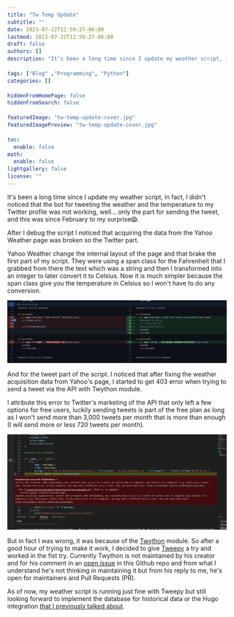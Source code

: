 ```yaml
---
title: "Tw Temp Update"
subtitle: ""
date: 2023-07-22T12:59:27-06:00
lastmod: 2023-07-22T12:59:27-06:00
draft: false
authors: []
description: "It's been a long time since I update my weather script, in fact, I didn't noticed that the bot for tweeting the weather and the temperature to my Twitter profile was not working, well, the only the part for sending the tweet, and this was since February."

tags: ["Blog" ,"Programming", "Python"]
categories: []

hiddenFromHomePage: false
hiddenFromSearch: false

featuredImage: "tw-temp-update-cover.jpg"
featuredImagePreview: "tw-temp-update-cover.jpg"

toc:
  enable: false
math:
  enable: false
lightgallery: false
license: ""
---
```


<!--more-->

It's been a long time since I update my weather script, in fact, I didn't noticed that the bot for tweeting the weather and the temperature to my Twitter profile was not working, well... only the part for sending the tweet, and this was since February to my surprise😱.

After I debug the script I noticed that acquiring the data from the Yahoo Weather page was broken so the Twitter part.

Yahoo Weather change the internal layout of the page and that brake the first part of my script. They were using a span class for the Fahrenheit that I grabbed from there the text which was a string and then I transformed into an integer to later convert it to Celsius. Now it is much simpler because the span class give you the temperature in Celsius so I won't have to do any conversion.

<img src="2023-07-22-14-54-39-image.png" style="zoom:100%;" />

And for the tweet part of the script. I noticed that after fixing the weather acquisition data from Yahoo's page, I started to get 403 error when trying to send a tweet via the API with Twython module.

I attribute this error to Twitter's marketing of the API that only left a few options for free users, luckily sending tweets is part of the free plan as long as I won't send more than 3,000 tweets per month that is more than enough (I will send more or less 720 tweets per month).

<img src="2023-07-22-14-53-58-image.png" style="zoom:100%;" />

But in fact I was wrong, it was because of the [Twython](https://github.com/ryanmcgrath/twython/) module. So after a good hour of trying to make it work, I decided to give [Tweepy](https://www.tweepy.org/) a try and worked in the fist try. Currently Twython is not maintained by his creator and for his comment in an [open issue](https://github.com/ryanmcgrath/twython/) in this Github repo and from what I understand he's not thinking in maintaining it but from his reply to me, he's open for maintainers and Pull Requests (PR).

As of now, my weather script is running just fine with Tweepy but still looking forward to implement the database for historical data or the Hugo integration [that I previously talked about](/tw-temp/).
